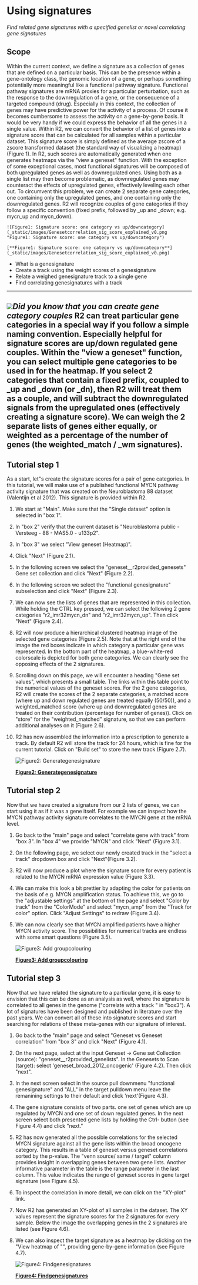 <a id="using_signatures"></a>

Using signatures
================



*Find related gene signatures with a specified genelist or novel
correlating gene signatures*




Scope
-----



Within the current context, we define a signature as a collection of
genes that are defined on a particular basis. This can be the presence
within a gene-ontology class, the genomic location of a gene, or perhaps
something potentially more meaningful like a functional pathway
signature. Functional pathway signatures are mRNA proxies for a
particular perturbation, such as the response to the downregulation of a
gene, or the consequence of a targeted compound (drug). Especially in
this context, the collection of genes may have predictive power for the
activity of a process. Of course it becomes cumbersome to assess the
activity on a gene-by-gene basis. It would be very handy if we could
express the behavior of all the genes in a single value. Within R2, we
can convert the behavior of a list of genes into a signature score that
can be calculated for all samples within a particular dataset. This
signature score is simply defined as the average zscore of a zscore
transformed dataset (the standard way of visualizing a heatmap) (Figure
1). In R2, such scores are automatically generated when one generates
heatmaps via the "view a geneset" function. With the exception of some
exceptional cases, most functional signatures will be composed of both
upregulated genes as well as downregulated ones. Using both as a single
list may then become problematic, as downregulated genes may counteract
the effects of upregulated genes, effectively leveling each other out.
To circumvent this problem, we can create 2 separate gene categories,
one containing only the upregulated genes, and one containing only the
downregulated genes. R2 will recognize couples of gene categories if
they follow a specific convention (fixed prefix, followed by \_up and
\_down; e.g. mycn\_up and mycn\_down).




	![Figure1: Signature score: one category vs up/downcategory](_static/images/Genesetcorrelation_sig_score_explained_v0.png "Figure1: Signature score: one category vs up/downcategory")
	
	[**Figure1: Signature score: one category vs up/downcategory**](_static/images/Genesetcorrelation_sig_score_explained_v0.png)
	
-   What is a genesignature
-   Create a track using the weight scores of a genesignature
-   Relate a weighed genesignature track to a single gene
-   Find correlating genesignatures with a track

  -------------------------------------------------------------------------------------------------------------------------------------------------------------------------------------------------------------------------------------------------------------------------------------------------------------------------------------------------------------------------------------------------------------------------------------------------------------------------------------------------------------------------------------------------------------------------------------------------------------------------------------------------------------------------------------------------------
  ![](_static/images/R2d2_logo.png)***Did you know that you can create gene category couples***
  R2 can treat particular gene categories in a special way if you follow a simple naming convention. Especially helpful for signature scores are up/down regulated gene couples. Within the "view a geneset" function, you can select multiple gene categories to be used in for the heatmap. If you select 2 categories that contain a fixed prefix, coupled to \_up and \_down (or \_dn), then R2 will treat them as a couple, and will subtract the downregulated signals from the upregulated ones (effectively creating a signature score). We can weigh the 2 separate lists of genes either equally, or weighted as a percentage of the number of genes (the weighted\_match / \_wm signatures).
  -------------------------------------------------------------------------------------------------------------------------------------------------------------------------------------------------------------------------------------------------------------------------------------------------------------------------------------------------------------------------------------------------------------------------------------------------------------------------------------------------------------------------------------------------------------------------------------------------------------------------------------------------------------------------------------------------------





Tutorial step 1
---------------



As a start, let"s create the signature scores for a pair of gene
categories. In this tutorial, we will make use of a published functional
MYCN pathway activity signature that was created on the Neuroblastoma 88
dataset (Valentijn et al 2012). This signature is provided within R2.



1.  We start at "Main". Make sure that the "Single dataset" option is
    selected in "box 1".
2.  In "box 2" verify that the current dataset is "Neuroblastoma
    public - Versteeg - 88 - MAS5.0 - u133p2".
3.  In "box 3" we select "View geneset (Heatmap)".
4.  Click "Next" (Figure 2.1).
5.  In the following screen we select the
    "geneset\_\_r2provided\_genesets" Gene set collection and click
    "Next" (Figure 2.2).
6.  In the following screen we select the "functional genesignature"
    subselection and click "Next" (Figure 2.3).
7.  We can now see the lists of genes that are represented in
    this collection. While holding the CTRL key pressed, we can select
    the following 2 gene categories "r2\_imr32mycn\_dn"
    and "r2\_imr32mycn\_up". Then click "Next" (Figure 2.4).
8.  R2 will now produce a hierarchical clustered heatmap image of the
    selected gene categories (Figure 2.5). Note that at the right end of
    the image the red boxes indicate in which category a particular gene
    was represented. In the bottom part of the heatmap, a blue-white-red
    colorscale is depicted for both gene categories. We can clearly see
    the opposing effects of the 2 signatures.
9.  Scrolling down on this page, we will encounter a heading "Gene set
    values", which presents a small table. The links within this table
    point to the numerical values of the geneset scores. For the 2 gene
    categories, R2 will create the scores of the 2 separate categories,
    a matched score (where up and down regulated genes are treated
    equally (50/50)), and a weighted\_matched score (where up and
    downregulated genes are treated on their contribution (percentage
    for number of genes)). Click on "store" for the "weighted\_matched"
    signature, so that we can perform additional analyses on it
    (Figure 2.6).
10. R2 has now assembled the information into a prescription to generate
    a track. By default R2 will store the track for 24 hours, which is
    fine for the current tutorial. Click on "Build set" to store the new
    track (Figure 2.7).


	![Figure2: Generategenesignature](_static/images/Genesetcorrelation_mycn_signature_v1.png "Figure2: Generategenesignature")
	
	[**Figure2: Generategenesignature**](_static/images/Genesetcorrelation_mycn_signature_v1.png)
	





Tutorial step 2
---------------



Now that we have created a signature from our 2 lists of genes, we can
start using it as if it was a gene itself. For example we can inspect
how the MYCN pathway activity signature correlates to the MYCN gene at
the mRNA level.



1.  Go back to the "main" page and select "correlate gene with track"
    from "box 3". In "box 4" we provide "MYCN" and click "Next"
    (Figure 3.1).
2.  On the following page, we select our newly created track in the
    "select a track" dropdown box and click "Next"(Figure 3.2).
3.  R2 will now produce a plot where the signature score for every
    patient is related to the MYCN mRNA expression value (Figure 3.3).
4.  We can make this look a bit prettier by adapting the color for
    patients on the basis of e.g. MYCN amplification status. To achieve
    this, we go to the "adjustable settings" at the bottom of the page
    and select "Color by track" from the "ColorMode" and select
    "mycn\_amp" from the "Track for color" option. Click "Adjust
    Settings" to redraw (Figure 3.4).
5.  We can now clearly see that MYCN amplified patients have a higher
    MYCN activity score. The possibilities for numerical tracks are
    endless with some smart questions (Figure 3.5).






	![Figure3: Add groupcolouring](_static/images/Genesetcorrelation_mycn_signature_group_v0.png "Figure3: Add groupcolouring")
	
	[**Figure3: Add groupcolouring**](_static/images/Genesetcorrelation_mycn_signature_group_v0.png)
	





Tutorial step 3
---------------



Now that we have related the signature to a particular gene, it is easy
to envision that this can be done as an analysis as well, where the
signature is correlated to all genes in the genome ("correlate with a
track " in "box3"). A lot of signatures have been designed and published
in literature over the past years. We can convert all of these into
signature scores and start searching for relations of these meta-genes
with our signature of interest.



1.  Go back to the "main" page and select "Geneset vs Geneset
    correlation" from "box 3" and click "Next" (Figure 4.1).
2.  On the next page, select at the input Geneset -> Gene set
    Collection (source): "geneset\_\_r2provided\_genelists". In the
    Genesets to Scan (target): select 'geneset\_broad\_2012\_oncogenic'
    (Figure 4.2). Then click "next".
3.  In the next screen select in the source pull downmenu "functional
    genesignature" and "ALL" in the target pulldown menu leave the
    remanining settings to their default and click 'next'(Figure 4.3).
4.  The gene signature consists of two parts. one set of genes which are
    up regulated by MYCN and one set of down regulated genes. In the
    next screen select both presented gene lists by holding the Ctrl-
    button (see Figure 4.4) and click "next."
5.  R2 has now generated all the possible correlations for the selected
    MYCN signature against all the gene lists within the broad
    oncogene category. This results in a table of geneset versus geneset
    correlations sorted by the p-value. The "venn source/ same / target"
    column provides insight in overlapping genes between two gene lists.
    Another informative parameter in the table is the range parameter in
    the last column. This value indicates the range of geneset scores in
    gene target signature (see Figure 4.5).
6.  To inspect the correlation in more detail, we can click on the
    "XY-plot" link.
7.  Now R2 has generated an XY-plot of all samples in the dataset. The
    XY values represent the signature scores for the 2 signatures for
    every sample. Below the image the overlapping genes in the 2
    signatures are listed (see Figure 4.6).
8.  We can also inspect the target signature as a heatmap by clicking on
    the "View heatmap of "", providing gene-by-gene information (see
    Figure 4.7).


	![Figure4: Findgenesignatures](_static/images/Fig4_mycn_signature_vs_sign_v1.png "Figure4: Findgenesignatures")
	
	[**Figure4: Findgenesignatures**](_static/images/Fig4_mycn_signature_vs_sign_v1.png)
	





